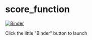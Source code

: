 # score_function

[![Binder](http://mybinder.org/badge.svg)](http://mybinder.org/repo/ztessler/score_function)

Click the little "Binder" button to launch
